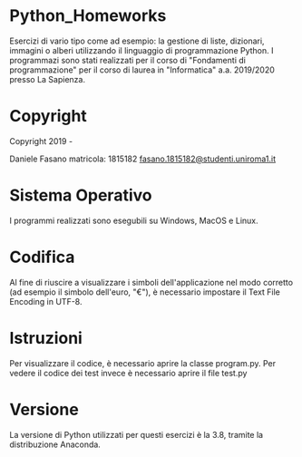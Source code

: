 # Python_Homeworks
Esercizi di vario tipo come ad esempio: la gestione di liste, dizionari, immagini o alberi utilizzando il linguaggio di programmazione Python. I programmazi sono stati realizzati per il corso di "Fondamenti di programmazione" per il corso di laurea in "Informatica" a.a. 2019/2020 presso La Sapienza.

# Copyright
Copyright 2019 -    

Daniele Fasano matricola: 1815182 <fasano.1815182@studenti.uniroma1.it>

Sistema Operativo
=========
I programmi realizzati sono esegubili su Windows, MacOS e Linux.

Codifica
=========
Al fine di riuscire a visualizzare i simboli dell'applicazione nel modo corretto (ad esempio il simbolo dell'euro, "€"), è necessario impostare il Text File Encoding in UTF-8.

Istruzioni
=========
Per visualizzare il codice, è necessario aprire la classe program.py. Per vedere il codice dei test invece è necessario aprire il file test.py

Versione
=========
La versione di Python utilizzati per questi esercizi è la 3.8, tramite la distribuzione Anaconda.

